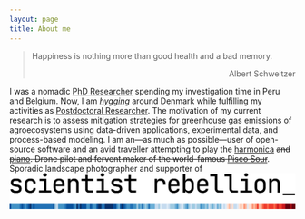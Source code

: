 ```yaml
---
layout: page
title: About me
---
```

> Happiness is nothing more than good health and a bad memory.
> <div style="text-align: right"> Albert Schweitzer </div>

I was a nomadic [PhD Researcher](https://www.biw.kuleuven.be/biosyst/mebios) spending my investigation time in Peru and Belgium. Now, I am *[hygging](https://www.visitdenmark.com/denmark/highlights/hygge/what-hygge)* around Denmark while fulfilling my activities as [Postdoctoral Researcher](https://pure.au.dk/portal/en/persons/diego-grados-bedoya(3440613a-7e18-4bb9-b0ee-4f8a5b5a29af).html). The motivation of my current research is to assess mitigation strategies for greenhouse gas emissions of agroecosystems using data-driven applications, experimental data, and process-based modeling. I am an—as much as possible—user of open-source software and an avid traveller attempting to play the [harmonica](https://www.hohner.de/en/instruments/harmonicas/diatonic/progressive/special-20) ~~and [piano](https://www.achamilton.co.uk/old/HP3e.htm). Drone pilot and fervent maker of the world-famous [Pisco Sour](http://www.nytimes.com/2012/04/15/travel/enjoying-pisco-cocktails-in-lima-peru.html)~~. Sporadic landscape photographer and supporter of [![invisible description of images, read aloud to blind users](https://github.com/diegogradosb/diegogradosb.github.io/blob/master/img/scientist_rebellion/scientistrebellion_logo.png
"Let's check Jason S' profile page (inline-style)")](https://scientistrebellion.com/)
